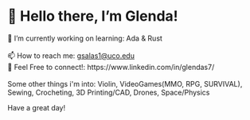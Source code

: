 <h1>👋 Hello there, I’m Glenda!</h1>
🌱 I’m currently working on learning: Ada & Rust<br><br>
📫 How to reach me: <a href="mailto:gsalas1@uco.edu">gsalas1@uco.edu</a> 
<br>👯 Feel Free to connect!: https://www.linkedin.com/in/glendas7/ <br><br>
Some other things i'm into: Violin, VideoGames(MMO, RPG, SURVIVAL), Sewing, Crocheting, 3D Printing/CAD, Drones, Space/Physics

Have a great day!
<!---
glendasalas7/glendasalas7 is a ✨ special ✨ repository because its `README.md` (this file) appears on your GitHub profile.
You can click the Preview link to take a look at your changes.
--->

